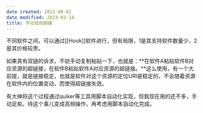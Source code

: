 ```yaml
---
date created: 2022-08-01
date modified: 2023-03-14
title: 手动双向链接
---
```


不同软件之间，可以通过[[Hook]]软件进行，但有局限，1是其支持软件数量少，2是其价格较贵。

如果真有双链的诉求，不妨手动复制粘贴一下，也就是：**在软件A粘贴软件B对应资源的超链接，在软件B粘贴软件A对应资源的超链接。**这么使用，有一个大前提，就是链接稳定，也就是软件对这个资源的定位URI是稳定的，不会随着资源在软件内的位置变动，而使得超链接失效。

有大神将这个过程通过quiker等工具用脚本自动化实现，但我现在用的还不多，手动足矣。待这个事儿变成高频操作，再考虑用脚本自动化完成。
